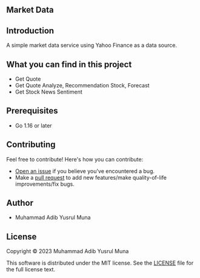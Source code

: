 ## Market Data

## Introduction

A simple market data service using Yahoo Finance as a data source.

## What you can find in this project

- Get Quote
- Get Quote Analyze, Recommendation Stock, Forecast
- Get Stock News Sentiment

## Prerequisites

- Go 1.16 or later

## Contributing

Feel free to contribute! Here's how you can contribute:

- [Open an issue](https://github.com/adibmuhamad/market-data/issues) if you believe you've encountered a bug.
- Make a [pull request](https://github.com/adibmuhamad/market-data/pull) to add new features/make quality-of-life improvements/fix bugs.

## Author

- Muhammad Adib Yusrul Muna

## License
Copyright © 2023 Muhammad Adib Yusrul Muna

This software is distributed under the MIT license. See the [LICENSE](https://github.com/adibmuhamad/market-data/blob/main/LICENSE) file for the full license text.

